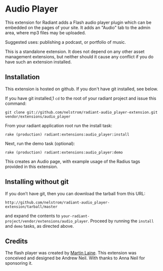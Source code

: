 Audio Player
============

This extension for Radiant adds a Flash audio player plugin which can be embedded on the pages of your site. It adds an "Audio" tab to the admin area, where mp3 files may be uploaded. 

Suggested uses: publishing a podcast, or portfolio of music.

This is a standalone extension. It does not depend on any other asset management extensions, but neither should it cause any conflict if you do have such an extension installed.

Installation
------------

This extension is hosted on github. If you don't have git installed, see below. 

If you have git installed,1 `cd` to the root of your radiant project and issue this command: 

    git clone git://github.com/nelstrom/radiant-audio_player-extension.git vendor/extensions/audio_player

From your radiant application root run the install task:

    rake (production) radiant:extensions:audio_player:install

Next, run the demo task (optional):

    rake (production) radiant:extensions:audio_player:demo

This creates an Audio page, with example usage of the Radius tags provided in this extension.

Installing without git
----------------------

If you don’t have git, then you can download the tarball from this URL:

    http://github.com/nelstrom/radiant-audio_player-extension/tarball/master

and expand the contents to `your-radiant-project/vendor/extensions/audio_player`. Proceed by running the `install` and `demo` tasks, as directed above.

Credits
-------

The flash player was created by [Martin Laine][1].
This extension was conceived and designed be Andrew Neil. With thanks to Anna Neil for sponsoring it.

[1]: http://www.1pixelout.net/code/audio-player-wordpress-plugin/